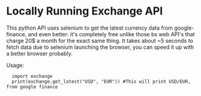 # Locally Running Exchange API

This python API uses selenium to get the latest currency data from google-finance, and even better: it's completely free unlike those bs web API's that charge 20$ a month for the exact same thing.
It takes about ~5 seconds to fetch data due to selenium launching the browser, you can speed it up with a better browser probably.

Usage:
```
  import exchange
  print(exchange.get_latest("USD", "EUR")) #This will print USD/EUR, from google finance
```
